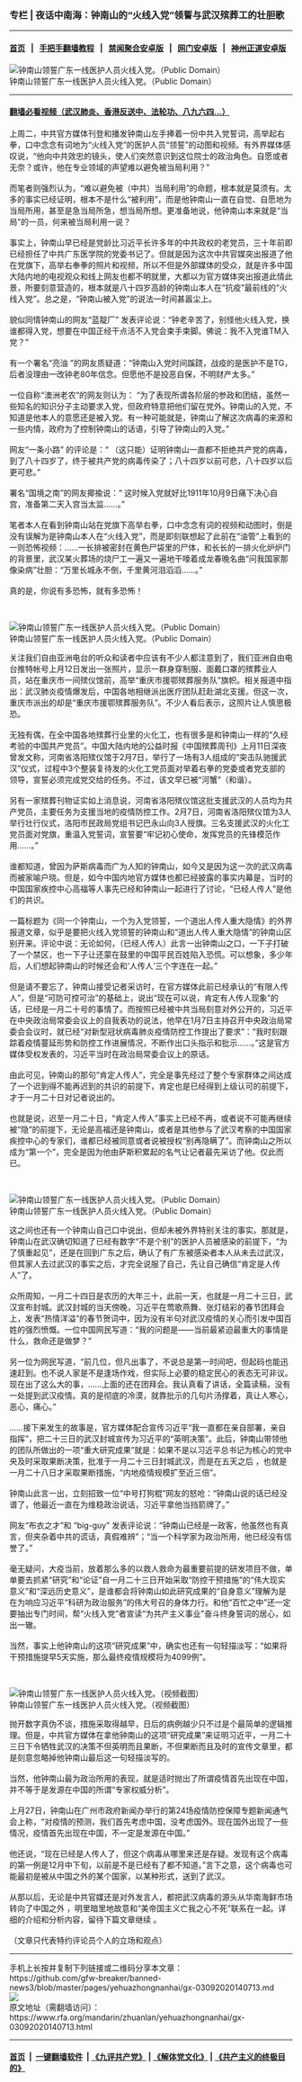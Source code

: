 ### 专栏 | 夜话中南海：钟南山的“火线入党”领誓与武汉殡葬工的壮胆歌
------------------------

#### [首页](https://github.com/gfw-breaker/banned-news3/blob/master/README.md) &nbsp;&nbsp;|&nbsp;&nbsp; [手把手翻墙教程](https://github.com/gfw-breaker/guides/wiki) &nbsp;&nbsp;|&nbsp;&nbsp; [禁闻聚合安卓版](https://github.com/gfw-breaker/bn-android) &nbsp;&nbsp;|&nbsp;&nbsp; [网门安卓版](https://github.com/oGate2/oGate) &nbsp;&nbsp;|&nbsp;&nbsp; [神州正道安卓版](https://github.com/SzzdOgate/update) 



<div id="headerimg">
 <img alt="钟南山领誓广东一线医护人员火线入党。（Public Domain）" src="https://www.rfa.org/mandarin/zhuanlan/yehuazhongnanhai/gx-03092020140713.html/005056b894ee1fc807bb07.jpg/image" title="钟南山领誓广东一线医护人员火线入党。（Public Domain）"/>
 <div id="headerimgcontents">
  <div id="headerimgcaption">
   <span>
    钟南山领誓广东一线医护人员火线入党。（Public Domain）
   </span>
   <!-- zoomattribute -->
  </div>
  <!-- headerimgcaption -->
 </div>
 <!-- headerimagecontents -->
</div>

<hr/>


#### [翻墙必看视频（武汉肺炎、香港反送中、法轮功、八九六四...）](https://github.com/gfw-breaker/banned-news3/blob/master/pages/link3.md)

<div id="storytext">
 <div>
  <div class="slot_header">
  </div>
 </div>
 <p>
  上周二，中共官方媒体刊登和播发钟南山左手捧着一份中共入党誓词，高举起右拳，口中念念有词地为“火线入党”的医护人员“领誓”的动图和视频。有外界媒体感叹说，“他向中共效忠的镜头，使人们突然意识到这位院士的政治角色。自愿或者无奈？或许，他在专业领域的声望难以避免被当局利用？”
  <br/>
  <br/>
  而笔者则强烈认为，“难以避免被（中共）当局利用”的命题，根本就是莫须有。太多的事实已经证明，根本不是什么“被利用”，而是他钟南山一直在自觉、自愿地为当局所用，甚至是急当局所急，想当局所想。更准备地说，他钟南山本来就是“当局”的一员，何来被当局利用一说？
  <br/>
  <br/>
  事实上，钟南山早已经是党龄比习近平长许多年的中共政权的老党员，三十年前即已经担任了中共广东医学院的党委书记了。但就是因为这次中共官媒突出报道了他在党旗下，高举右奉拳的照片和视频，所以不但是外部媒体的受众，就是许多中国大陆内地的电视观众和线上网友也都不明就里，大都以为官方媒体突出报道此情此景，所要刻意营造的，根本就是八十四岁高龄的钟南山本人在“抗疫”最前线的“火线入党”。总之是，“钟南山被入党”的说法一时间甚嚣尘上。
  <br/>
  <br/>
  貌似同情钟南山的网友“蓝靛厂” 发表评论说：“钟老辛苦了，别怪他火线入党，换谁都得入党，想要在中国正经干点活不入党会束手束脚。佛说：我不入党谁TM入党？”
  <br/>
  <br/>
  有一个署名“亮油 ”的网友质疑道：“钟南山入党时间蹊跷，战疫的是医护不是TG，后者没理由一改钟老80年信念。但愿他不是投恶自保，不明财产太多。”
  <br/>
  <br/>
  一位自称“澳洲老农“的网友则认为： “为了表现所谓各阶层的参政和团结，虽然一些知名的知识分子主动要求入党，但政府特意把他们留在党外。钟南山的入党，不知道是他本人的意愿还是被入党。有一种可能就是，钟南山了解这次病毒的来源和一些内情，政府为了控制钟南山的话语，引导了钟南山的入党。”
  <br/>
  <br/>
  网友“一条小路” 的评论是：“ （这只能）证明钟南山一直都不拒绝共产党的病毒，到了八十四岁了，终于被共产党的病毒传染了；八十四岁以前可悲，八十四岁以后更可悲。”
  <br/>
  <br/>
  署名“国境之南”的网友揶揄说：“ 这时候入党就好比1911年10月9日痛下决心自宫，准备第二天入宫当太监……。”
  <br/>
  <br/>
  笔者本人在看到钟南山站在党旗下高举右拳，口中念念有词的视频和动图时，倒是没有误解为是钟南山本人在“火线入党”，而是即刻联想起了此前在“油管”上看到的一则恐怖视频：……一长排被密封在黄色尸袋里的尸体，和长长的一排火化炉炉门的背景里，武汉某火葬场的烧尸工一遍又一遍地干嚎着成龙春晚名曲“问我国家那像染病”壮胆：“万里长城永不倒，千里黄河泪滔滔……。”
  <br/>
  <br/>
  真的是，你说有多恐怖，就有多恐怖！
 </p>
 <p>
  <br/>
  <div class="image-inline captioned" style="width:622px;">
   <div style="width:622px;">
    <img alt="钟南山领誓广东一线医护人员火线入党。（Public Domain）" src="https://www.rfa.org/mandarin/zhuanlan/yehuazhongnanhai/gx-03092020140713.html/20200303095630627.jpeg-wap.jpg" title="钟南山领誓广东一线医护人员火线入党。（Public Domain）"/>
   </div>
   <div class="image-caption">
    <span style="width:622px;">
     钟南山领誓广东一线医护人员火线入党。（Public Domain）
    </span>
    <span class="copyright">
    </span>
   </div>
  </div>
 </p>
 <p>
  关注我们自由亚洲电台的听众和读者中应该有不少人都注意到了，我们亚洲自由电台推特帐号上月12日发出一张照片，显示一群身穿制服、面戴口罩的殡葬业人员，站在重庆市一间殡仪馆前，高举“重庆市援鄂殡葬服务队”旗帜。相关报道中指出：武汉肺炎疫情爆发后，中国各地相继派出医疗团队赶赴湖北支援。但这一次，重庆市派出的却是“重庆市援鄂殡葬服务队”。不少人看后表示，这照片让人慎思极恐。
  <br/>
  <br/>
  无独有偶，在全中国各地殡葬行业里的火化工，也有很多是和钟南山一样的“久经考验的中国共产党员”。中国大陆内地的公益时报《中国殡葬周刊》上月11日深夜曾发文称，河南省洛阳殡仪馆于2月7日，举行了一场有3人组成的“突击队驰援武汉”仪式，过程中3个整装复待发的火化工党员面对举着右拳的党委或者党支部的领导，宣誓必须完成党交给的任务。不过，该文早已被“河蟹”（和谐）。
  <br/>
  <br/>
  另有一家殡葬刊物证实如上消息说，河南省洛阳殡仪馆这批支援武汉的人员均为共产党员，主要任务为支援当地的疫情防控工作。2月7日，河南省洛阳殡仪馆为3人举行壮行仪式，洛阳市民政局党组书记巴永山向3人授旗。三名支援武汉的火化工党员面对党旗，重温入党誓词，宣誓要“牢记初心使命，发挥党员的先锋模范作用……。”
  <br/>
  <br/>
  谁都知道，曾因为萨斯病毒而广为人知的钟南山，如今又是因为这一次的武汉病毒而被家喻户晓。但是，如今中国内地官方媒体也都已经披露的事实内幕是，当时的中国国家疾控中心高福等人事先已经和钟南山一起进行了讨论，“已经人传人”是他们的共识。
  <br/>
  <br/>
  一篇标题为《同一个钟南山，一个为入党领誓，一个道出人传人重大隐情》的外界报道文章，似乎是要把火线入党领誓的钟南山和“道出人传人重大隐情”的钟南山区别开来。评论中说：无论如何，（已经人传人）此言一出钟南山之口，一下子打破了一个禁区，也一下子让还蒙在鼓里的中国平民百姓陷入恐慌。可以想象，多少年后，人们想起钟南山的时候还会和‘人传人’三个字连在一起。”
  <br/>
  <br/>
  但是请不要忘了，钟南山接受记者采访时，在官方媒体此前已经承认的“有限人传人”，但是“可防可控可治”的基础上，说出“现在可以说，肯定有人传人现象”的话，已经是一月二十号的事情了。而按照已经被中共当局刻意对外公开的，习近平在中央政治局常委会议上的自我表功的说法，他早在1月7日主持召开中央政治局常委会会议时，就已经“对新型冠状病毒肺炎疫情防控工作提出了要求”：“我时刻跟踪着疫情蔓延形势和防控工作进展情况，不断作出口头指示和批示……。”这是官方媒体受权发表的，习近平当时在政治局常委会议上的原话。
  <br/>
  <br/>
  由此可见，钟南山的那句“肯定人传人”，完全是事先经过了整个专家群体之间达成了一个迟到得不能再迟到的共识的前提下，肯定也是已经得到上级认可的前提下，才于一月二十日对记者说出的。
  <br/>
  <br/>
  也就是说，迟至一月二十日，“肯定人传人”事实上已经不再，或者说不可能再继续被“隐”的前提下，无论是高福还是钟南山，或者是其他参与了武汉考察的中国国家疾控中心的专家们，谁都已经被同意或者说被授权“别再隐瞒了”。而钟南山之所以成为“第一个”，完全是因为他由萨斯积累起的名气让记者最先采访了他。仅此而已。
 </p>
 <p>
  <br/>
  <div class="image-inline captioned" style="width:1621px;">
   <div style="width:1621px;">
    <img alt="钟南山领誓广东一线医护人员火线入党。（Public Domain）" src="https://www.rfa.org/mandarin/zhuanlan/yehuazhongnanhai/gx-03092020140713.html/f1ddd38ff9f741879aff8b412d583e4e.jpg" title="钟南山领誓广东一线医护人员火线入党。（Public Domain）"/>
   </div>
   <div class="image-caption">
    <span style="width:1621px;">
     钟南山领誓广东一线医护人员火线入党。（Public Domain）
    </span>
    <span class="copyright">
    </span>
   </div>
  </div>
 </p>
 <p>
  这之间也还有一个钟南山自己口中说出，但却未被外界特别关注的事实。那就是，钟南山在武汉确切知道了已经有数字“不是个别”的医护人员被感染的前提下，“为了慎重起见”，还是在回到广东之后，确认了有广东被感染者本人从未去过武汉，但其家人去过武汉的事实之后，才完全说服了自己，先让自己确信“肯定是人传人”了。
  <br/>
  <br/>
  众所周知，一月二十四日是农历的大年三十，此前一天，也就是一月二十三日，武汉宣布封城。武汉封城的当天傍晚，习近平在莺歌燕舞、张灯结彩的春节团拜会上，发表“热情洋溢”的春节贺词中，因为没有半句对武汉疫情的关心而引发中国百姓的强烈愤慨。一位中国网民写道：“我的问题是——当前最紧迫最重大的事情是什么，救命还是做梦？”
  <br/>
  <br/>
  另一位为网民写道，“前几位，但凡出事了，不说总是第一时间吧，但起码也能迅速赶到。也不说人家是不是逢场作戏，但实际上必要的稳定民心的表态无可非议。现在出了这么大的事，......上面的还在团拜会。我认真看了讲话，全篇读稿，没有一处提到武汉疫情。真的是彻底的冷漠，就靠批示的几句片汤撑着，真让人寒心，恶心，痛心。”
  <br/>
  <br/>
  ……接下来发生的故事是，官方媒体配合宣传习近平“我一直都在亲自部署，亲自指挥”，把二十三日的武汉封城宣传为习近平的“英明决策”。此后，钟南山带领他的团队所做出的一项“重大研究成果”就是：如果不是以习近平总书记为核心的党中央及时采取果断决策，批准于一月二十三日封城武汉，而是在五天之后 ，也就是一月二十八日才采取果断措施，“内地疫情规模扩至近三倍”。
  <br/>
  <br/>
  钟南山此言一出，立刻招致一位“中号打狗棍”网友的怒呛：“钟南山说的话已经没谱了，他最近一直在为维稳政治说话，习近平拿他当挡箭牌了。”
  <br/>
  <br/>
  网友“布衣之才”和 “big-guy” 发表评论说：“钟南山已经是一政客，他虽然也有真言，但夹杂着中共的谎话，真假难辨”；“当一个科学家为政治所用，他已经没有信誉了。”
  <br/>
  <br/>
  毫无疑问，大疫当前，放着那么多的以救人救命为最重要前提的研发项目不做，单单要去抓紧“研究”和“论证”自一月二十三日开始采取“防控干预措施”的“伟大现实意义”和“深远历史意义”，是谁都会将钟南山如此研究成果的“自身意义”理解为是在为响应习近平“科研为政治服务”的伟大号召的身体力行。和他“百忙之中”还一定要抽出专门时间，帮“火线入党”者宣读“为共产主义事业”奋斗终身誓词的居心，如出一辙。
  <br/>
  <br/>
  当然，事实上他钟南山的这项“研究成果”中，确实也还有一句轻描淡写：“如果将干预措施提早5天实施，那么最终疫情规模将为4099例”。
 </p>
 <p>
  <br/>
  <div class="image-inline captioned" style="width:640px;">
   <div style="width:640px;">
    <img alt="钟南山领誓广东一线医护人员火线入党。（视频截图）" src="https://www.rfa.org/mandarin/zhuanlan/yehuazhongnanhai/gx-03092020140713.html/cont-1657828-12320579.png.jpg" title="钟南山领誓广东一线医护人员火线入党。（视频截图）"/>
   </div>
   <div class="image-caption">
    <span style="width:640px;">
     钟南山领誓广东一线医护人员火线入党。（视频截图）
    </span>
    <span class="copyright">
    </span>
   </div>
  </div>
 </p>
 <p>
  抛开数字真伪不谈，措施采取得越早，日后的病例越少只不过是个最简单的逻辑推理。但是，中共官方媒体在拿他钟南山的这项“研究成果”来证明习近平，一月二十三日下令牺牲武汉的决策不但英明而且果断，不但果断而且及时的宣传文章里，都是刻意忽略掉他钟南山最后这一句轻描淡写的。
  <br/>
  <br/>
  当然，他钟南山最为政治所用的表现，就是适时抛出了所谓疫情首先出现在中国，并不等于是发源在中国的所谓“专家权威分析”。
  <br/>
  <br/>
  上月27日，钟南山在广州市政府新闻办举行的第24场疫情防控保障专题新闻通气会上称，“对疫情的预测，我们首先考虑中国，没考虑国外。现在国外出现了一些情况，疫情首先出现在中国，不一定是发源在中国。”
  <br/>
  <br/>
  他还说，“现在已经是人传人了，但这个病毒从哪里来还是存疑。发现有这个病毒的第一例是12月中下旬，以前是不是已经有了都不知道。”言下之意，这个病毒也可能最初是被从中国之外的某个国家，以某种形式，送到了武汉。
  <br/>
  <br/>
  从那以后，无论是中共官媒还是对外发言人，都把武汉病毒的源头从华南海鲜市场转向了中国之外 ，明里暗里地故意和“美帝国主义亡我之心不死”联系在一起。详细的介绍和分析内容，留待下篇文章继续 。
  <br/>
  <br/>
  （文章只代表特约评论员个人的立场和观点）
 </p>
</div>

<hr/>
手机上长按并复制下列链接或二维码分享本文章：<br/>
https://github.com/gfw-breaker/banned-news3/blob/master/pages/yehuazhongnanhai/gx-03092020140713.md <br/>
<a href='https://github.com/gfw-breaker/banned-news3/blob/master/pages/yehuazhongnanhai/gx-03092020140713.md'><img src='https://github.com/gfw-breaker/banned-news3/blob/master/pages/yehuazhongnanhai/gx-03092020140713.md.png'/></a> <br/>
原文地址（需翻墙访问）：https://www.rfa.org/mandarin/zhuanlan/yehuazhongnanhai/gx-03092020140713.html


------------------------
#### [首页](https://github.com/gfw-breaker/banned-news3/blob/master/README.md) &nbsp;|&nbsp; [一键翻墙软件](https://github.com/gfw-breaker/nogfw/blob/master/README.md) &nbsp;| [《九评共产党》](https://github.com/gfw-breaker/9ping.md/blob/master/README.md#九评之一评共产党是什么) | [《解体党文化》](https://github.com/gfw-breaker/jtdwh.md/blob/master/README.md) | [《共产主义的终极目的》](https://github.com/gfw-breaker/gczydzjmd.md/blob/master/README.md)


<img src='http://gfw-breaker.win/banned-news3/pages/yehuazhongnanhai/gx-03092020140713.md' width='0px' height='0px'/>